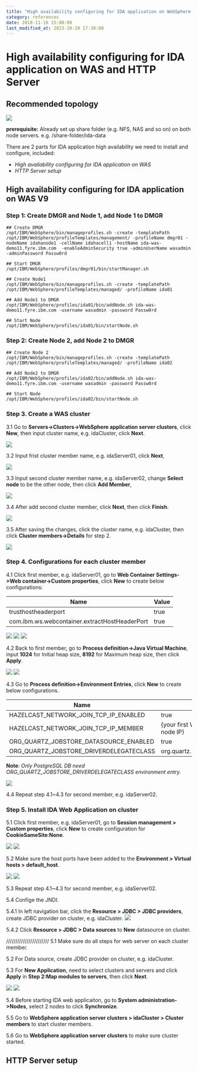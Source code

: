 ```yaml
---
title: "High availability configuring for IDA application on WebSphere Application Server"
category: references
date: 2018-11-16 15:00:00
last_modified_at: 2023-10-20 17:30:00
---
```


# High availability configuring for IDA application on WAS and HTTP Server
## Recommended topology 

  ![][was-ha-topology]

**prerequisite:** 
  Already set up share folder (e.g. NFS, NAS and so on) on both node servers. e.g. /share-folder/ida-data

There are 2 parts for IDA application high availability we need to install and configure, included:
- *High availability configuring for IDA application on WAS*
- *HTTP Server setup*

## High availability configuring for IDA application on WAS V9
### Step 1: Create DMGR and Node 1, add Node 1 to DMGR

```
## Create DMGR
/opt/IBM/WebSphere/bin/manageprofiles.sh -create -templatePath /opt/IBM/WebSphere/profileTemplates/management/ -profileName dmgr01 -nodeName idahanode1 -cellName idahacell1 -hostName ida-was-demo11.fyre.ibm.com  -enableAdminSecurity true -adminUserName wasadmin -adminPassword Passw0rd

## Start DMGR
/opt/IBM/WebSphere/profiles/dmgr01/bin/startManager.sh

## Create Node1
/opt/IBM/WebSphere/bin/manageprofiles.sh -create -templatePath /opt/IBM/WebSphere/profileTemplates/managed/ -profileName ida01

## Add Node1 to DMGR
/opt/IBM/WebSphere/profiles/ida01/bin/addNode.sh ida-was-demo11.fyre.ibm.com -username wasadmin -password Passw0rd

## Start Node
/opt/IBM/WebSphere/profiles/ida01/bin/startNode.sh

```

### Step 2: Create Node 2, add Node 2 to DMGR

```
## Create Node 2
/opt/IBM/WebSphere/bin/manageprofiles.sh -create -templatePath /opt/IBM/WebSphere/profileTemplates/managed/ -profileName ida02

## Add Node2 to DMGR
/opt/IBM/WebSphere/profiles/ida02/bin/addNode.sh ida-was-demo11.fyre.ibm.com -username wasadmin -password Passw0rd

## Start Node
/opt/IBM/WebSphere/profiles/ida02/bin/startNode.sh

```

### Step 3. Create a WAS cluster
3.1 Go to **Servers->Clusters->WebSphere application server clusters**, click **New**, then input cluster name, e.g. idaCluster, click **Next**.

  ![][was-create-cluster-input-name]

3.2 Input frist cluster member name, e.g. idaServer01, click **Next**,

  ![][was-create-first-cluster-member]

3.3 Input second cluster member name, e.g. idaServer02, change **Select node** to be the other node, then click **Add Member**,

  ![][was-create-second-cluster-member]

3.4 After add second cluster member, click **Next**, then click **Finish**.

  ![][was-created-2-cluster-members]

3.5 After saving the changes, click the cluster name, e.g. idaCluster, then click **Cluster members->Details** for step 2.

  ![][was-click-cluster-members-details]

### Step 4. Configurations for each cluster member
4.1 Click first member, e.g. idaServer01, go to **Web Container Settings->Web container->Custom properties**, click **New** to create below configurations:

 Name |  Value 
    --- | ---
trusthostheaderport | true
com.ibm.ws.webcontainer.extractHostHeaderPort | true

  ![][was-first-member-web-container]
  ![][was-first-member-customer-properties]
  ![][was-web-container-properties]

4.2 Back to first member, go to **Process definition->Java Virtual Machine**, input **1024** for Initial heap size, **8192** for Maximum heap size, then click **Apply**.

  ![][was-first-member-java-management]
  ![][was-input-jvm]

4.3 Go to **Process definition->Environment Entries**, click **New** to create below configurations.

 Name |  Value | Required/Optional
    --- | --- | --- 
HAZELCAST_NETWORK_JOIN_TCP_IP_ENABLED |    true | required
HAZELCAST_NETWORK_JOIN_TCP_IP_MEMBER | {your first WAS node IP} , {your second WAS node IP} | required
ORG_QUARTZ_JOBSTORE_DATASOURCE_ENABLED |    true | required
ORG_QUARTZ_JOBSTORE_DRIVERDELEGATECLASS | org.quartz.impl.jdbcjobstore.PostgreSQLDelegate | optional

**Note**: *Only PostgreSQL DB need ORG_QUARTZ_JOBSTORE_DRIVERDELEGATECLASS environment entry.*

  ![][was-first-member-env]

4.4 Repeat step 4.1~4.3 for second member, e.g. idaServer02.

### Step 5. Install IDA Web Application on cluster
5.1 Click first member, e.g. idaServer01, go to **Session management > Custom properties**, click **New** to create configuration for **CookieSameSite**:**None**.

  ![][was-session-management]
  ![][was-session-management-properties]

5.2 Make sure the host ports have been added to the **Environment > Virtual hosts > default_host**.

  ![][was-member-ports]
  ![][was-virtual-host]

5.3 Repeat step 4.1~4.3 for second member, e.g. idaServer02.

5.4 Confige the JNDI. 

5.4.1 In left navigation bar, click the **Resource > JDBC > JDBC providers**, create JDBC provider on cluster, e.g. idaCluster.
  ![][was-config-jndi-for-cluster]

5.4.2 Click **Resource > JDBC > Data sources** to **New** datasource on cluster.

///////////////////////
5.1 Make sure do all steps for web server on each cluster member. 

5.2 For Data source, create JDBC provider on cluster, e.g. idaCluster.



5.3 For **New Application**, need to select clusters and servers and click **Apply** in **Step 2:Map modules to servers**, then click **Next**.

  ![][was-new-app-step-2]
  ![][was-after-apply]

5.4 Before starting IDA web applicaiton, go to **System administration->Nodes**, select 2 nodes to click **Synchronize**. 

5.5 Go to **WebSphere application server clusters > idaCluster > Cluster members** to start cluster members.

5.6 Go to **WebSphere application server clusters** to make sure cluster started.


## HTTP Server setup


 [was-ha-topology]: ../images/references/was-ha-topology.png
 [was-create-cluster-input-name]: ../images/references/was-create-cluster-input-name.png
 [was-create-first-cluster-member]: ../images/references/was-create-first-cluster-member.png
 [was-create-second-cluster-member]: ../images/references/was-create-second-cluster-member.png
 [was-created-2-cluster-members]: ../images/references/was-created-2-cluster-members.png
 [was-click-cluster-members-details]: ../images/references/was-click-cluster-members-details.png
 [was-first-member-web-container]: ../images/references/was-first-member-web-container.png
 [was-first-member-customer-properties]: ../images/references/was-first-member-customer-properties.png
 [was-web-container-properties]: ../images/references/was-web-container-properties.png
 [was-first-member-java-management]: ../images/references/was-first-member-java-management.png
 [was-input-jvm]: ../images/references/was-input-jvm.png
 [was-first-member-env]: ../images/references/was-first-member-env.png
 [was-config-jndi-for-cluster]: ../images/references/was-config-jndi-for-cluster.png
 [was-new-app-step-2]: ../images/references/was-new-app-step-2.png
 [was-after-apply]: ../images/references/was-after-apply.png
 [was-session-management]: ../images/references/was-session-management.png
 [was-session-management-properties]: ../images/references/was-session-management-properties.png
 [was-member-ports]: ../images/references/was-member-ports.png
 [was-virtual-host]: ../images/references/was-virtual-host.png